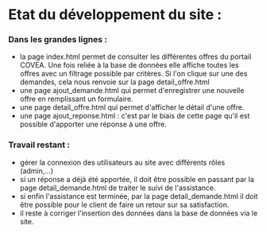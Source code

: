 # Etat du développement du site :

### Dans les grandes lignes :
 - la page index.html permet de consulter les différentes offres du portail COVEA. Une fois reliée à la base de données elle affiche toutes les offres avec un filtrage possible par critères.
    Si l'on clique sur une des demandes, cela nous renvoie sur la page detail_offre.html
 - une page ajout_demande.html qui permet d'enregistrer une nouvelle offre en remplissant un formulaire.
 - une page detail_offre.html qui permet d'afficher le détail d'une offre. 
 - une page ajout_reponse.html : c'est par le biais de cette page qu'il est possible d'apporter une réponse à une offre.
    
 
### Travail restant :

  - gérer la connexion des utilisateurs au site avec différents rôles (admin,...)
  - si un réponse a déjà été apportée, il doit être possible en passant par la page detail_demande.html de traiter le suivi de l'assistance.
  -  si enfin l'assistance est terminée, par la page detail_demande.html il doit être possible pour le client de faire un retour sur sa satisfaction.
  - il reste à corriger l'insertion des données dans la base de données via le site.
